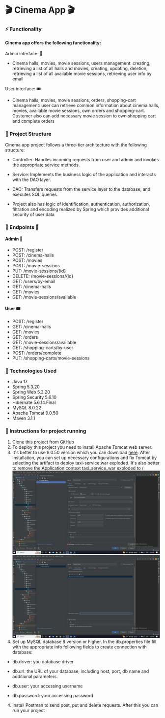 #  🎬 Cinema App  🎬

### ⚡️ Functionality
#### Cinema app offers the following functionality:
Admin interface: 🎫

* Cinema halls, movies, movie sessions, users management: creating, retrieving a list of all halls and movies,
  creating, updating, deletion, retrieving a list of all available movie sessions, retrieving user info by email

User interface:  🎟️

* Cinema halls, movies, movie sessions, orders, shopping-cart management:
user can retrieve common information about cinema halls, movies, available movie sessions, own orders and shopping-cart.
Customer also can add necessary movie session to own shopping cart and complete orders

### 📝 Project Structure
Cinema app project follows a three-tier architecture with the following structure:

* Controller: Handles incoming requests from user and admin and invokes the appropriate service methods.


* Service: Implements the business logic of the application and interacts with the DAO layer.


* DAO: Transfers requests from the service layer to the database, and executes SQL queries.


* Project also has logic of identification, authentication, authorization, filtration and encoding 
realized by Spring which provides additional security of user data

### 🎯 Endpoints 🎯

#### Admin 🎫
- POST:   /register
- POST:   /cinema-halls 
- POST:   /movies
- POST:   /movie-sessions 
- PUT:    /movie-sessions/{id} 
- DELETE: /movie-sessions/{id} 
- GET:    /users/by-email
- GET:    /cinema-halls
- GET:    /movies
- GET:    /movie-sessions/available

#### User  🎟️
- POST: /register
- GET:  /cinema-halls
- GET:  /movies
- GET:  /orders
- GET:  /movie-sessions/available
- GET:  /shopping-carts/by-user
- POST: /orders/complete
- PUT:  /shopping-carts/movie-sessions

### 🧬 Technologies Used
* Java 17
* Spring 5.3.20
* Spring Web 5.3.20
* Spring Security 5.6.10
* Hibernate 5.6.14.Final
* MySQL 8.0.22
* Apache Tomcat 9.0.50
* Maven 3.1.1

### 🚀 Instructions for project running
1. Clone this project from GitHub
2. To deploy this project you need to install Apache Tomcat web server. 
3. It's better to use 9.0.50 version which you can download [here](https://tomcat.apache.org/download-90.cgi). After installation, you can set up necessary configurations and fix Tomcat by selecting the artifact to deploy taxi-service:war exploded. It's also better to remove the Application context taxi_service_war exploded to /
   ![](tomcat.png)
   ![](tomcat_2.png)
3. Set up MySQL database 8 version or higher. 
In the db.properties file fill with the appropriate info following fields to create connection with database:
* db.driver: you database driver

* db.url: the URL of your database, including host, port, db name and additional parameters.

* db.user: your accessing username

* db.password: your accessing password

4. Install Postman to send post, put and delete requests. After this you can run your project

